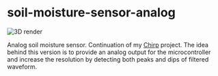 # soil-moisture-sensor-analog

![3D render](https://raw.githubusercontent.com/Miceuz/soil-moisture-sensor-analog/master/analog-moist-sensor-render.png)

Analog soil moisture sensor. Continuation of my [Chirp](https://github.com/Miceuz/PlantWateringAlarm) project. The idea behind this version is to provide an analog output for the microcontroller and increase the resolution by detecting both peaks and dips of filtered waveform.

